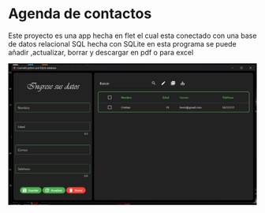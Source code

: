 # Agenda de contactos

Este proyecto es una app hecha en flet el cual esta conectado con
una base de datos relacional SQL hecha con SQLite en esta programa se
puede añadir ,actualizar, borrar y descargar en pdf o para excel 

![ejemplo](./image/Captura%20de%20pantalla%202024-12-07%20180728.png)